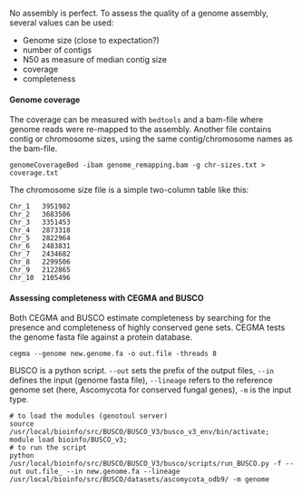 No assembly is perfect. To assess the quality of a genome assembly, several values can be used:

- Genome size (close to expectation?)
- number of contigs
- N50 as measure of median contig size
- coverage
- completeness


#### Genome coverage

The coverage can be measured with `bedtools` and a bam-file where genome reads were re-mapped to the assembly. Another file contains contig or chromosome sizes, using the same contig/chromosome names as the bam-file. 

```ShellSession
genomeCoverageBed -ibam genome_remapping.bam -g chr-sizes.txt > coverage.txt
```
The chromosome size file is a simple two-column table like this:
```
Chr_1   3951982
Chr_2   3683506
Chr_3   3351453
Chr_4   2873318
Chr_5   2822964
Chr_6   2483831
Chr_7   2434682
Chr_8   2299506
Chr_9   2122865
Chr_10  2105496
```


#### Assessing completeness with CEGMA and BUSCO

Both CEGMA and BUSCO estimate completeness by searching for the presence and completeness of highly conserved gene sets. CEGMA tests the genome fasta file against a protein database.
```ShellSession
cegma --genome new.genome.fa -o out.file -threads 8
```
BUSCO is a python script. `--out` sets the prefix of the output files, `--in` defines the input (genome fasta file), `--lineage` refers to the reference genome set (here, Ascomycota for conserved fungal genes), `-m` is the input type. 
```ShellSession
# to load the modules (genotoul server)
source /usr/local/bioinfo/src/BUSCO/BUSCO_V3/busco_v3_env/bin/activate;
module load bioinfo/BUSCO_v3;
# to run the script
python /usr/local/bioinfo/src/BUSCO/BUSCO_V3/busco/scripts/run_BUSCO.py -f --out out.file_ --in new.genome.fa --lineage /usr/local/bioinfo/src/BUSCO/datasets/ascomycota_odb9/ -m genome
```
